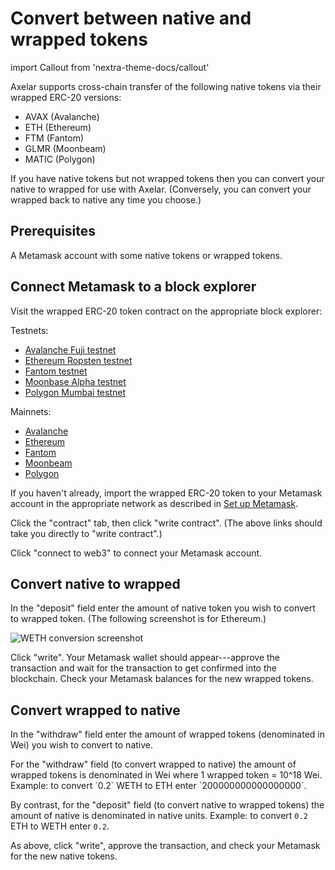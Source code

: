 # Convert between native and wrapped tokens

import Callout from 'nextra-theme-docs/callout'

Axelar supports cross-chain transfer of the following native tokens via their wrapped ERC-20 versions:

- AVAX (Avalanche)
- ETH (Ethereum)
- FTM (Fantom)
- GLMR (Moonbeam)
- MATIC (Polygon)

If you have native tokens but not wrapped tokens then you can convert your native to wrapped for use with Axelar. (Conversely, you can convert your wrapped back to native any time you choose.)

## Prerequisites

A Metamask account with some native tokens or wrapped tokens.

## Connect Metamask to a block explorer

Visit the wrapped ERC-20 token contract on the appropriate block explorer:

Testnets:

- [Avalanche Fuji testnet](https://testnet.snowtrace.io/token/0xd00ae08403B9bbb9124bB305C09058E32C39A48c#writeContract)
- [Ethereum Ropsten testnet](https://ropsten.etherscan.io/address/0xc778417e063141139fce010982780140aa0cd5ab#writeContract)
- [Fantom testnet](https://testnet.ftmscan.com/token/0x812666209b90344Ec8e528375298ab9045c2Bd08#writeContract)
- [Moonbase Alpha testnet](https://moonbase.moonscan.io/address/0x1436aE0dF0A8663F18c0Ec51d7e2E46591730715#writeContract)
- [Polygon Mumbai testnet](https://mumbai.polygonscan.com/address/0x9c3c9283d3e44854697cd22d3faa240cfb032889#writeContract)

Mainnets:

- [Avalanche](https://snowtrace.io/token/0xb31f66aa3c1e785363f0875a1b74e27b85fd66c7#writeContract)
- [Ethereum](https://etherscan.io/address/0xC02aaA39b223FE8D0A0e5C4F27eAD9083C756Cc2#writeContract)
- [Fantom](https://ftmscan.com/token/0x21be370d5312f44cb42ce377bc9b8a0cef1a4c83#writeContract)
- [Moonbeam](https://moonbeam.moonscan.io/token/0xacc15dc74880c9944775448304b263d191c6077f#writeContract)
- [Polygon](https://polygonscan.com/token/0x0d500B1d8E8eF31E21C99d1Db9A6444d3ADf1270#writeContract)

If you haven't already, import the wrapped ERC-20 token to your Metamask account in the appropriate network as described in [Set up Metamask](metamask).

Click the "contract" tab, then click "write contract". (The above links should take you directly to "write contract".)

Click "connect to web3" to connect your Metamask account.

## Convert native to wrapped

In the "deposit" field enter the amount of native token you wish to convert to wrapped token. (The following screenshot is for Ethereum.)

![WETH conversion screenshot](/images/weth-etherscan.png)

Click "write". Your Metamask wallet should appear---approve the transaction and wait for the transaction to get confirmed into the blockchain. Check your Metamask balances for the new wrapped tokens.

## Convert wrapped to native

In the "withdraw" field enter the amount of wrapped tokens (denominated in Wei) you wish to convert to native.

<Callout emoji="💡">
For the "withdraw" field (to convert wrapped to native) the amount of wrapped tokens is denominated in Wei where 1 wrapped token = 10^18 Wei.  Example: to convert `0.2` WETH to ETH enter `200000000000000000`.

By contrast, for the "deposit" field (to convert native to wrapped tokens) the amount of native is denominated in native units. Example: to convert `0.2` ETH to WETH enter `0.2`.
</Callout>

As above, click "write", approve the transaction, and check your Metamask for the new native tokens.
